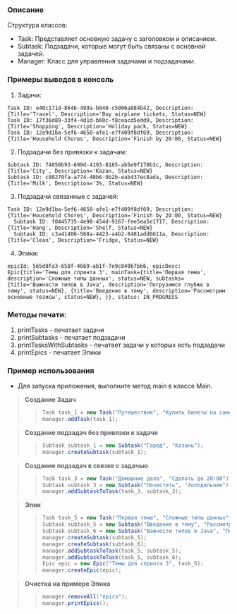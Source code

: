 ### Описание

Структура классов:
- Task: Представляет основную задачу с заголовком и описанием.
- Subtask: Подзадачи, которые могут быть связаны с основной задачей.
- Manager: Класс для управления задачами и подзадачами.

### Примеры выводов в консоль

1. Задачи:

```
Task ID: e40c171d-8646-499a-b040-c5006a884b42, Description: {Title='Travel', Description='Buy airplane tickets, Status=NEW}
Task ID: 17f36d89-33f4-4d1d-b60c-f8ceacd5edd9, Description: {Title='Shopping', Description='Holiday pack, Status=NEW}
Task ID: 12e9d1ba-5ef6-4650-afe1-e7f409f8df69, Description: {Title='Household Chores', Description='Finish by 20:00, Status=NEW}
```

2. Подзадачи без привязки к задачам:
```
Subtask ID: 74050b93-690d-4193-8185-ab5e9f170b3c, Description: {Title='City', Description='Kazan, Status=NEW}
Subtask ID: c80270fa-a774-40b6-9b2b-eab437ec8ada, Description: {Title='Milk', Description='3%, Status=NEW}
```

3. Подзадачи связанные с задачей:
```
Task ID: 12e9d1ba-5ef6-4650-afe1-e7f409f8df69, Description: {Title='Household Chores', Description='Finish by 20:00, Status=NEW}
  Subtask ID: f0445735-4e98-454d-9167-fee5ea5e1717, Description: {Title='Hang', Description='Shelf, Status=NEW}
  Subtask ID: c3a41406-568a-4423-a4b2-8481add6611a, Description: {Title='Clean', Description='Fridge, Status=NEW}
```
4. Эпики:
```
epicId: 565d8fa3-658f-4669-ab1f-7e9c849b7bb6, epicDesc: Epic{title='Темы для спринта 3', mainTask={title='Первая тема', description='Сложные типы данных', status=NEW, subtasks={title='Важности типов в Java', description='Погрузимся глубже в тему', status=NEW}, {title='Введение в тему', description='Рассмотрим основные тезисы', status=NEW}, }}, status: IN_PROGRESS
```

### Методы печати:
1. printTasks - печатает задачи
2. printSubtasks - печатает подзадачи
3. printTasksWithSubtasks - печатает задачи у которых есть подзадачи
4. printEpics - печатает Эпики

### Пример использования

* Для запуска приложения, выполните метод main в классе Main.

> **Создание Задач**
> > ``` java
> > Task task_1 = new Task("Путешествие", "Купить билеты на самолет");
> > manager.addTask(task_1);

> **Создание подзадач без привязки к задаче**
> > ``` java
> > Subtask subtask_1 = new Subtask("Город", "Казань");
> > manager.createSubtask(subtask_1);

> **Создание подзадач в связке с задачью**
> > ``` java
> > Task task_3 = new Task("Домашние дела", "Сделать до 20:00");
> > Subtask subtask_3 = new Subtask("Почистить", "Холодильник");
> > manager.addSubtaskToTask(task_3, subtask_3);

> **Эпик**
> > ```java
> > Task task_5 = new Task("Первая тема", "Сложные типы данных");
> > Subtask subtask_5 = new Subtask("Введение в тему", "Рассмотрим основные тезисы");
> > Subtask subtask_6 = new Subtask("Важности типов в Java", "Погрузимся глубже в тему");
> > manager.createSubtask(subtask_5);
> > manager.createSubtask(subtask_6);
> > manager.addSubtaskToTask(task_5, subtask_5);
> > manager.addSubtaskToTask(task_5, subtask_6);
> > Epic epic = new Epic("Темы для спринта 3", task_5);
> > manager.createEpic(epic);

> **Очистка на примере Эпика**
> > ```java
> > manager.removeAll("epics");
> > manager.printEpics();

